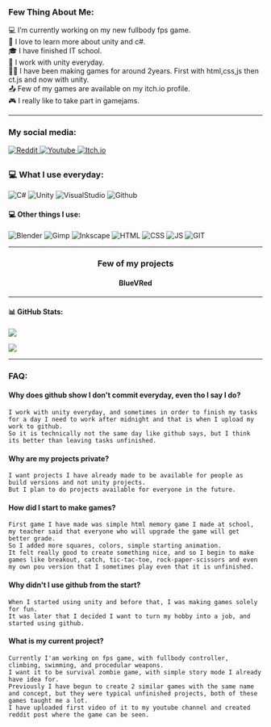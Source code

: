 <h3>Few Thing About Me:</h3>
💻 I’m currently working on my new fullbody fps game.<br>
🌱 I love to learn more about unity and c#.<br>
🎓 I have finished IT school.<br>
📅 I work with unity everyday.<br>
👨‍💻 I have been making games for around 2years. First with html,css,js then ct.js and now with unity.<br>
📤 Few of my games are available on my itch.io profile.<br>
🎮 I really like to take part in gamejams.

---

<h3>My social media:</h3>
<a href="https://www.reddit.com/user/Kosciaszek">
<img src="https://camo.githubusercontent.com/4ea8f4c29bcd0f7a538db2e8f7b965842e144544a4074a34d1927aa90027fec0/68747470733a2f2f696d672e736869656c64732e696f2f7374617469632f76313f7374796c653d666f722d7468652d6261646765266d6573736167653d52656464697426636f6c6f723d464634353030266c6f676f3d526564646974266c6f676f436f6c6f723d464646464646266c6162656c3d" alt="Reddit" />
</a>

<a href="https://www.youtube.com/channel/UCpaQbECuZZKc7-rOkEVQfEw">
<img src="https://camo.githubusercontent.com/9bbd418eba4e5ca72da9663efab9d832ebec5e1b1141c6edad4fdb618e262958/68747470733a2f2f696d672e736869656c64732e696f2f7374617469632f76313f7374796c653d666f722d7468652d6261646765266d6573736167653d596f755475626526636f6c6f723d464630303030266c6f676f3d596f7554756265266c6f676f436f6c6f723d464646464646266c6162656c3d" alt="Youtube" />
</a>

<a href="https://kosciach.itch.io/">
<img src="https://camo.githubusercontent.com/9fd682145e4f0d5b90aac147ca8f96a32465f0b739c99f07c43fb47a63e59cf2/68747470733a2f2f696d672e736869656c64732e696f2f7374617469632f76313f7374796c653d666f722d7468652d6261646765266d6573736167653d497463682e696f26636f6c6f723d464135433543266c6f676f3d497463682e696f266c6f676f436f6c6f723d464646464646266c6162656c3d" alt="Itch.io" />
</a>

##  

<h3>💻 What I use everyday:</h3>
<p float="left">
    <img src="https://img.shields.io/badge/c%23-%23239120.svg?style=for-the-badge&logo=c-sharp&logoColor=white" alt="C#" />
    <img src="https://img.shields.io/badge/Unity-%2320232a.svg?style=for-the-badge&logo=unity&logoColor=white" alt="Unity" />
    <img src="https://camo.githubusercontent.com/fd60f44029161b7287b32f4986ef98f1caa6705355d8df6d14db7de0b50a89ba/68747470733a2f2f696d672e736869656c64732e696f2f7374617469632f76313f7374796c653d666f722d7468652d6261646765266d6573736167653d56697375616c2b53747564696f26636f6c6f723d354332443931266c6f676f3d56697375616c2b53747564696f266c6f676f436f6c6f723d464646464646266c6162656c3d" alt="VisualStudio" />
        <img src="https://camo.githubusercontent.com/cca71357fe98ec5f8cd6ebab9044ad2901f4b64ebda379ac81608ed9f1caa1a0/68747470733a2f2f696d672e736869656c64732e696f2f7374617469632f76313f7374796c653d666f722d7468652d6261646765266d6573736167653d47697448756226636f6c6f723d313831373137266c6f676f3d476974487562266c6f676f436f6c6f723d464646464646266c6162656c3d" alt="Github" />
</p>


<h4>💻 Other things I use:</h4>
<p float="left">
    <img src="https://img.shields.io/badge/blender-%23F5792A.svg?style=for-the-badge&logo=blender&logoColor=white" alt="Blender" />
    <img src="https://camo.githubusercontent.com/4f3858ac63dd0f3200448b3757abf78345a95978716f35196a110aa573d0111e/68747470733a2f2f696d672e736869656c64732e696f2f7374617469632f76313f7374796c653d666f722d7468652d6261646765266d6573736167653d47494d5026636f6c6f723d354335353433266c6f676f3d47494d50266c6f676f436f6c6f723d464646464646266c6162656c3d" alt="Gimp" />
    <img src="https://camo.githubusercontent.com/77d3acdf1e6f3d365eed25cfea8126ae774cb89bb0ab9c220c5806a4df7a7ba5/68747470733a2f2f696d672e736869656c64732e696f2f7374617469632f76313f7374796c653d666f722d7468652d6261646765266d6573736167653d496e6b736361706526636f6c6f723d303030303030266c6f676f3d496e6b7363617065266c6f676f436f6c6f723d464646464646266c6162656c3d" alt="Inkscape" />
        <img src="https://camo.githubusercontent.com/d2da7e7ec8424780720101d4853c64dffb81dc69dfdd25a0ce88cdb3848bbc6f/68747470733a2f2f696d672e736869656c64732e696f2f7374617469632f76313f7374796c653d666f722d7468652d6261646765266d6573736167653d48544d4c3526636f6c6f723d453334463236266c6f676f3d48544d4c35266c6f676f436f6c6f723d464646464646266c6162656c3d" alt="HTML" />
        <img src="https://camo.githubusercontent.com/9fe0ddca8c80fd49703246ca3b9a894ddfdc9c1c80f6ab5de92bbe91471dbab8/68747470733a2f2f696d672e736869656c64732e696f2f7374617469632f76313f7374796c653d666f722d7468652d6261646765266d6573736167653d4353533326636f6c6f723d313537324236266c6f676f3d43535333266c6f676f436f6c6f723d464646464646266c6162656c3d" alt="CSS" />
        <img src="https://camo.githubusercontent.com/3aaee8bf7885dcf0cea8a5647c4514b7d800b1a730d38bce7dadf6bff883378d/68747470733a2f2f696d672e736869656c64732e696f2f7374617469632f76313f7374796c653d666f722d7468652d6261646765266d6573736167653d4a61766153637269707426636f6c6f723d323232323232266c6f676f3d4a617661536372697074266c6f676f436f6c6f723d463744463145266c6162656c3d" alt="JS" />
        <img src="https://camo.githubusercontent.com/42acc7ee3a18313a065e672e0835729edf3361dedb045d6c3cf8821fe30a1c2d/68747470733a2f2f696d672e736869656c64732e696f2f7374617469632f76313f7374796c653d666f722d7468652d6261646765266d6573736167653d47697426636f6c6f723d463035303332266c6f676f3d476974266c6f676f436f6c6f723d464646464646266c6162656c3d" alt="GIT" />
</p>

---

<p>
    <h3 align="center">Few of my projects</h3>
    <h4 align="center">BlueVRed</h4>
</p>

---

#### 📊 GitHub Stats:
![](https://github-readme-streak-stats.herokuapp.com/?user=Kosciach&theme=dark&hide_border=false)

[![](https://visitcount.itsvg.in/api?id=Kosciach&icon=5&color=1)](https://visitcount.itsvg.in)

---

<h3>FAQ:</h3>


<p>
    <h4>Why does github show I don't commit everyday, even tho I say I do?</h4>
    
    I work with unity everyday, and sometimes in order to finish my tasks for a day I need to work after midnight and that is when I upload my work to github.
    So it is technically not the same day like github says, but I think its better than leaving tasks unfinished.
</p>


<p>
    <h4>Why are my projects private?</h4>

    I want projects I have already made to be available for people as build versions and not unity projects.
    But I plan to do projects available for everyone in the future.
</p>


<p>
    <h4>How did I start to make games?</h4>
    
    First game I have made was simple html memory game I made at school, my teacher said that everyone who will upgrade the game will get better grade.
    So I added more squares, colors, simple starting animation.
    It felt really good to create something nice, and so I begin to make games like breakout, catch, tic-tac-toe, rock-paper-scissors and even my own pou version that I sometimes play even that it is unfinished.
</p>


<p>
    <h4>Why didn't I use github from the start?</h4>

    When I started using unity and before that, I was making games solely for fun.
    It was later that I decided I want to turn my hobby into a job, and started using github.
</p>


<p>
    <h4>What is my current project?</h4>
    
    Currently I'am working on fps game, with fullbody controller, climbing, swimming, and procedular weapons.
    I want it to be survival zombie game, with simple story mode I already have idea for.
    Previously I have begun to create 2 similar games with the same name and concept, but they were typical unfinished projects, both of these games taught me a lot.
    I have uploaded first video of it to my youtube channel and created reddit post where the game can be seen.
</p>

